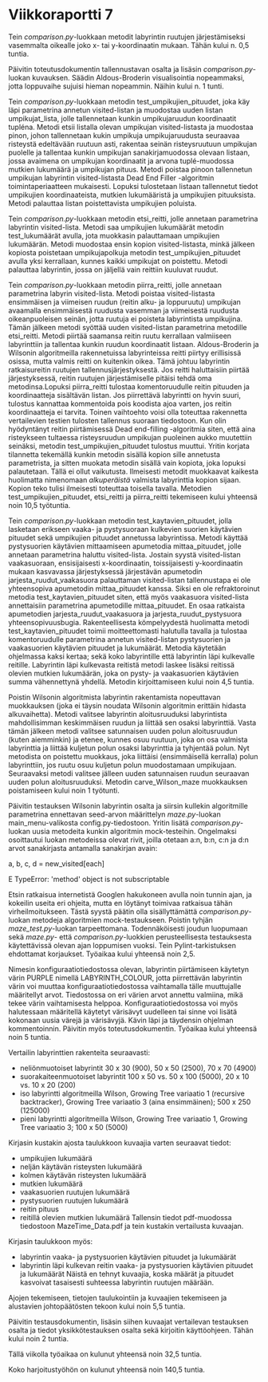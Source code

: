 # Viikkoraportti 7
Tein _comparison.py_-luokkaan metodit labyrintin ruutujen järjestämiseksi vasemmalta oikealle joko x- tai y-koordinaatin mukaan. Tähän kului n. 0,5 tuntia.

Päivitin toteutusdokumentin tallennustavan osalta ja lisäsin _comparison.py_-luokan kuvauksen. Säädin Aldous-Broderin visualisointia nopeammaksi, jotta loppuvaihe sujuisi hieman nopeammin. Näihin kului n. 1 tunti.

Tein _comparison.py_-luokkaan metodin test_umpikujien_pituudet, joka käy läpi parametrina annetun visited-listan ja muodostaa uuden listan umpikujat_lista, jolle tallennetaan kunkin umpikujaruudun koordinaatit tupléna. Metodi etsii listalla olevan umpikujan visited-listasta ja muodostaa pinon, johon tallennetaan kukin umpikuja umpikujaruudusta seuraavaa risteystä edeltävään ruutuun asti, rakentaa seinän risteysruutuun umpikujan puolelle ja tallentaa kunkin umpikujan sanakirjamuodossa olevaan listaan, jossa avaimena on umpikujan koordinaatit ja arvona tuplé-muodossa mutkien lukumäärä ja umpikujan pituus. Metodi poistaa pinoon tallennetun umpikujan labyrintin visited-listasta Dead End Filler -algoritmin toimintaperiaatteen mukaisesti. Lopuksi tulostetaan listaan tallennetut tiedot umpikujien koordinaateista, mutkien lukumääristä ja umpikujien pituuksista. Metodi palauttaa listan poistettavista umpikujien poluista.

Tein _comparison.py_-luokkaan metodin etsi_reitti, jolle annetaan parametrina labyrintin visited-lista. Metodi saa umpikujien lukumäärät metodin test_lukumäärät avulla, jota muokkasin palauttamaan umpikujien lukumäärän. Metodi muodostaa ensin kopion visited-listasta, minkä jälkeen kopiosta poistetaan umpikujapolkuja metodin test_umpikujien_pituudet avulla yksi kerrallaan, kunnes kaikki umpikujat on poistettu. Metodi palauttaa labyrintin, jossa on jäljellä vain reittiin kuuluvat ruudut.

Tein _comparison.py_-luokkaan metodin piirra_reitti, jolle annetaan parametrina labyrin visited-lista. Metodi poistaa visited-listasta ensimmäisen ja viimeisen ruudun (reitin alku- ja loppuruutu) umpikujan avaamalla ensimmäisestä ruudusta vasemman ja viimeisestä ruudusta oikeanpuoleisen seinän, jotta ruutuja ei poisteta labyrintista umpikujina. Tämän jälkeen metodi syöttää uuden visited-listan parametrina metodille etsi_reitti. Metodi piirtää saamansa reitin ruutu kerrallaan valmiiseen labyrinttiin ja tallentaa kunkin ruudun koordinaatit listaan. Aldous-Broderin ja Wilsonin algoritmeilla rakennetuissa labyrinteissa reitti piirtyy erillisissä osissa, mutta valmis reitti on kuitenkin oikea. Tämä johtuu labyrintin ratkaisureitin ruutujen tallennusjärjestyksestä. Jos reitti haluttaisiin piirtää järjestyksessä, reitin ruutujen järjestämiselle pitäisi tehdä oma metodinsa.Lopuksi piirra_reitti tulostaa komentoruudulle reitin pituuden ja koordinaatteja sisältävän listan. Jos piirrettävä labyrintti on hyvin suuri, tulostus kannattaa kommentoida pois koodista ajoa varten, jos reitin koordinaatteja ei tarvita. Toinen vaihtoehto voisi olla toteuttaa rakennetta vertailevien testien tulosten tallennus suoraan tiedostoon. Kun olin hyödyntänyt reitin piirtämisessä Dead end-filling -algoritmia siten, että aina risteykseen tultaessa risteysruudun umpikujan puoleinen aukko muutettiin seinäksi, metodin test_umpikujien_pituudet tulostus muuttui. Yritin korjata tilannetta tekemällä kunkin metodin sisällä kopion sille annetusta parametrista, ja sitten muokata metodin sisällä vain kopiota, joka lopuksi palautetaan. Tällä ei ollut vaikutusta. Ilmeisesti metodit muokkaavat kaikesta huolimatta nimenomaan _alkuperäistä_ valmista labyrinttia kopion sijaan. Kopion teko tulisi ilmeisesti toteuttaa toisella tavalla. Metodien test_umpikujien_pituudet, etsi_reitti ja piirra_reitti tekemiseen kului yhteensä noin 10,5 työtuntia.

Tein _comparison.py_-luokkaan metodin test_kaytavien_pituudet, jolla lasketaan erikseen vaaka- ja pystysuoraan kulkevien suorien käytävien pituudet sekä umpikujien pituudet annetussa labyrintissa. Metodi käyttää pystysuorien käytävien mittaamiseen apumetodia mittaa_pituudet, jolle annetaan parametrina haluttu visited-lista. Jostain syystä visited-listan vaakasuoraan, ensisijaisesti x-koordinaatin, toissijaisesti y-koordinaatin mukaan kasvavassa järjestyksessä järjestävän apumetodin jarjesta_ruudut_vaakasuora palauttaman visited-listan tallennustapa ei ole yhteensopiva apumetodin mittaa_pituudet kanssa. Siksi en ole refraktoroinut metodia test_kaytavien_pituudet siten, että myös vaakasuora visited-lista annettaisiin parametrina apumetodille mittaa_pituudet. En osaa ratkaista apumetodien jarjesta_ruudut_vaakasuora ja jarjesta_ruudut_pystysuora yhteensopivuusbugia. Rakenteellisesta kömpelyydestä huolimatta metodi test_kaytavien_pituudet toimii moitteettomasti halutulla tavalla ja tulostaa komentoruudulle parametrina annetun visited-listan pystysuorien ja vaakasuorien käytävien pituudet ja lukumäärät. Metodia käytetään ohjelmassa kaksi kertaa; sekä koko labyrintille että labyrintin läpi kulkevalle reitille. Labyrintin läpi kulkevasta reitistä metodi laskee lisäksi reitissä olevien mutkien lukumäärän, joka on pysty- ja vaakasuorien käytävien summa vähennettynä yhdellä. Metodin kirjoittamiseen kului noin 4,5 tuntia.

Poistin Wilsonin algoritmista labyrintin rakentamista nopeuttavan muokkauksen (joka ei täysin noudata Wilsonin algoritmin erittäin hidasta alkuvaihetta). Metodi valitsee labyrintin aloitusruuduksi labyrintista mahdollisimman keskimmäisen ruudun ja liittää sen osaksi labyrinttiä. Vasta tämän jälkeen metodi valitsee satunnaisen uuden polun aloitusruudun (kuten aiemminkin) ja etenee, kunnes osuu ruutuun, joka on osa valmista labyrinttia ja liittää kuljetun polun osaksi labyrinttia ja tyhjentää polun. Nyt metodista on poistettu muokkaus, joka liittäisi (ensimmäisellä kerralla) polun labyrinttiin, jos ruutu osuu kuljetun polun muodostamaan umpikujaan. Seuraavaksi metodi valitsee jälleen uuden satunnaisen ruudun seuraavan uuden polun aloitusruuduksi. Metodin carve_Wilson_maze muokkauksen poistamiseen kului noin 1 työtunti.

Päivitin testauksen Wilsonin labyrintin osalta ja siirsin kullekin algoritmille parametrina ennettavan seed-arvon määrittelyn _maze.py_-luokan main_menu-valikosta config.py-tiedostoon. Yritin lisätä _comparison.py_-luokan uusia metodeita kunkin algoritmin mock-testeihin. Ongelmaksi osoittautui luokan metodeissa olevat rivit, joilla otetaan a:n, b:n, c:n ja d:n arvot sanakirjasta antamalla sanakirjan avain:

a, b, c, d = new_visited[each]

E           TypeError: 'method' object is not subscriptable

Etsin ratkaisua internetistä Googlen hakukoneen avulla noin tunnin ajan, ja kokeilin useita eri ohjeita, mutta en löytänyt toimivaa ratkaisua tähän virheilmoitukseen. Tästä syystä päätin olla sisällyttämättä _comparison.py_-luokan metodeja algoritmien mock-testaukseen. Poistin tyhjän _maze_test.py_-luokan tarpeettomana. Todennäköisesti joudun luopumaan sekä _maze.py_- että _comparison.py_-luokkien perusteellisesta testauksesta käytettävissä olevan ajan loppumisen vuoksi. Tein Pylint-tarkistuksen ehdottamat korjaukset. Työaikaa kului yhteensä noin 2,5.

Nimesin konfiguraatiotiedostossa olevan, labyrintin piirtämiseen käytetyn värin PURPLE nimellä LABYRINTH_COLOUR, jotta piirrettävän labyrintin värin voi muuttaa konfiguraatiotiedostossa vaihtamalla tälle muuttujalle määritellyt arvot. Tiedostossa on eri värien arvot annettu valmiina, mikä tekee värin vaihtamisesta helppoa. Konfiguraatiotiedostossa voi myös halutessaan määritellä käytetyt värisävyt uudelleen tai sinne voi lisätä kokonaan uusia värejä ja värisävyjä. Kävin läpi ja täydensin ohjelman kommentoinnin. Päivitin myös toteutusdokumentin. Työaikaa kului yhteensä noin 5 tuntia.

Vertailin labyrinttien rakenteita seuraavasti:
* neliönmuotoiset labyrintit 30 x 30 (900), 50 x 50 (2500), 70 x 70 (4900)
* suorakaiteenmuotoiset labyrintit 100 x 50 vs. 50 x 100 (5000), 20 x 10 vs. 10 x 20 (200)
* iso labyrintti algoritmeilla Wilson, Growing Tree variaatio 1 (recursive backtracker), Growing Tree variaatio 3 (aina ensimmäinen); 500 x 250 (125000)
* pieni labyrintti algoritmeilla Wilson, Growing Tree variaatio 1, Growing Tree variaatio 3; 100 x 50 (5000)

Kirjasin kustakin ajosta taulukkoon kuvaajia varten seuraavat tiedot:
* umpikujien lukumäärä
* neljän käytävän risteysten lukumäärä
* kolmen käytävän risteysten lukumäärä
* mutkien lukumäärä
* vaakasuorien ruutujen lukumäärä
* pystysuorien ruutujen lukumäärä
* reitin pituus
* reitillä olevien mutkien lukumäärä
Tallensin tiedot pdf-muodossa tiedostoon MazeTime_Data.pdf ja tein kustakin vertailusta kuvaajan.

Kirjasin taulukkoon myös:
* labyrintin vaaka- ja pystysuorien käytävien pituudet ja lukumäärät
* labyrintin läpi kulkevan reitin vaaka- ja pystysuorien käytävien pituudet ja lukumäärät
Näistä en tehnyt kuvaajia, koska määrät ja pituudet kasvoivat tasaisesti suhteessa labyrintin ruutujen määrään.

Ajojen tekemiseen, tietojen taulukointiin ja kuvaajien tekemiseen ja alustavien johtopäätösten tekoon kului noin 5,5 tuntia.

Päivitin testausdokumentin, lisäsin siihen kuvaajat vertailevan testauksen osalta ja tiedot yksikkötestauksen osalta sekä kirjoitin käyttöohjeen. Tähän kului noin 2 tuntia.

Tällä viikolla työaikaa on kulunut yhteensä noin 32,5 tuntia.

Koko harjoitustyöhön on kulunut yhteensä noin 140,5 tuntia.

